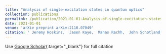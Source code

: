 ```yaml
---
title: "Analysis of single-excitation states in quantum optics"
collection: publications
permalink: /publication/2021-01-01-Analysis-of-single-excitation-states-in-quantum-optics
date: 2021-01-01
venue: 'arXiv preprint arXiv:2110.07049'
citation: ' Jeremy Hoskins,  Jason Kaye,  Manas Rachh,  John Schotland, &quot;Analysis of single-excitation states in quantum optics.&quot; arXiv preprint arXiv:2110.07049, 2021.'
---
```

Use [Google Scholar](https://scholar.google.com/scholar?q=Analysis+of+single+excitation+states+in+quantum+optics){:target="_blank"} for full citation